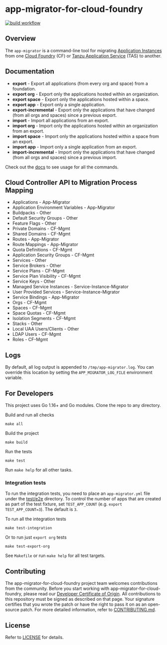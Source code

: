 # app-migrator-for-cloud-foundry

[![build workflow](https://github.com/vmware-tanzu/app-migrator-for-cloud-foundry/actions/workflows/build.yml/badge.svg?branch=main)](https://github.com/vmware-tanzu/app-migrator-for-cloud-foundry/actions/workflows/build.yml)

## Overview

The `app-migrator` is a command-line tool for migrating [Application Instances](https://docs.cloudfoundry.org/concepts/diego/diego-architecture.html) from one [Cloud Foundry](https://docs.cloudfoundry.org/) (CF) or [Tanzu Application Service](https://tanzu.vmware.com/application-service) (TAS) to another.

## Documentation

- **export** - Export all applications (from every org and space) from a foundation.
- **export org** - Export only the applications hosted within an organization.
- **export space** - Export only the applications hosted within a space.
- **export app** - Export only a single application.
- **export-incremental** - Export only the applications that have changed (from all orgs and spaces) since a previous export.
- **import** - Import all applications from an export.
- **import org** - Import only the applications hosted within an organization from an export.
- **import space** - Import only the applications hosted within a space from an export.
- **import app** - Import only a single application from an export.
- **import-incremental** - Import only the applications that have changed (from all orgs and spaces) since a previous import.

Check out the [docs](./docs/app-migrator.md) to see usage for all the commands.

## Cloud Controller API to Migration Process Mapping

- Applications                      - App-Migrator
- Application Environment Variables - App-Migrator
- Buildpacks                        - Other
- Default Security Groups           - Other
- Feature Flags                     - Other
- Private Domains                   - CF-Mgmt
- Shared Domains                    - CF-Mgmt
- Routes                            - App-Migrator
- Route Mappings                    - App-Migrator
- Quota Definitions                 - CF-Mgmt
- Application Security Groups       - CF-Mgmt
- Services                          - Other
- Service Brokers                   - Other
- Service Plans                     - CF-Mgmt
- Service Plan Visibility           - CF-Mgmt
- Service Keys                      - Other
- Managed Service Instances         - Service-Instance-Migrator
- User Provided Services            - Service-Instance-Migrator
- Service Bindings                  - App-Migrator
- Orgs                              - CF-Mgmt
- Spaces                            - CF-Mgmt
- Space Quotas                      - CF-Mgmt
- Isolation Segments                - CF-Mgmt
- Stacks                            - Other
- Local UAA Users/Clients           - Other
- LDAP Users                        - CF-Mgmt
- Roles                             - CF-Mgmt

## Logs

By default, all log output is appended to `/tmp/app-migrator.log`. You can override this location by setting the
`APP_MIGRATOR_LOG_FILE` environment variable.

## For Developers

This project uses Go 1.16+ and Go modules. Clone the repo to any directory.

Build and run all checks

```shell
make all
```

Build the project

```shell
make build
```

Run the tests

```shell
make test
```

Run `make help` for all other tasks.

### Integration tests

To run the integration tests, you need to place an `app-migrator.yml` file under the [test/e2e](./test/e2e) directory.
To control the number of apps that are created as part of the test fixture, set `TEST_APP_COUNT`
(e.g. `export TEST_APP_COUNT=3`). The default is `3`.

To run all the integration tests

```shell
make test-integration
```

Or to run just `export org` tests

```shell
make test-export-org
```

See `Makefile` or run `make help` for all test targets.

## Contributing

The app-migrator-for-cloud-foundry project team welcomes contributions from the community. Before you start working with app-migrator-for-cloud-foundry, please
read our [Developer Certificate of Origin](https://cla.vmware.com/dco). All contributions to this repository must be
signed as described on that page. Your signature certifies that you wrote the patch or have the right to pass it on
as an open-source patch. For more detailed information, refer to [CONTRIBUTING.md](CONTRIBUTING.md).

## License

Refer to [LICENSE](LICENSE) for details.
